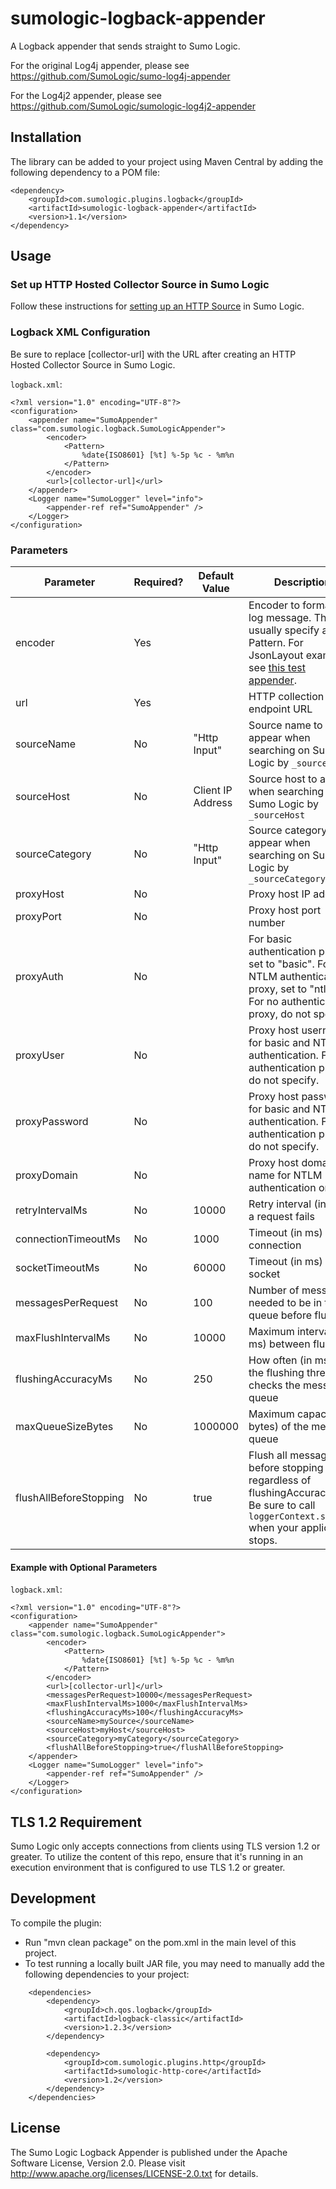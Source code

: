 # sumologic-logback-appender

A Logback appender that sends straight to Sumo Logic.

For the original Log4j appender, please see https://github.com/SumoLogic/sumo-log4j-appender

For the Log4j2 appender, please see https://github.com/SumoLogic/sumologic-log4j2-appender

## Installation

The library can be added to your project using Maven Central by adding the following dependency to a POM file:

```
<dependency>
    <groupId>com.sumologic.plugins.logback</groupId>
    <artifactId>sumologic-logback-appender</artifactId>
    <version>1.1</version>
</dependency>
```

## Usage

### Set up HTTP Hosted Collector Source in Sumo Logic

Follow these instructions for [setting up an HTTP Source](http://help.sumologic.com/Send_Data/Sources/HTTP_Source) in Sumo Logic.

### Logback XML Configuration
Be sure to replace [collector-url] with the URL after creating an HTTP Hosted Collector Source in Sumo Logic.

`logback.xml`:

```
<?xml version="1.0" encoding="UTF-8"?>
<configuration>
    <appender name="SumoAppender" class="com.sumologic.logback.SumoLogicAppender">
        <encoder>
            <Pattern>
                %date{ISO8601} [%t] %-5p %c - %m%n
            </Pattern>
        </encoder>
        <url>[collector-url]</url>
    </appender>
    <Logger name="SumoLogger" level="info">
        <appender-ref ref="SumoAppender" />
    </Logger>
</configuration>
```

### Parameters
| Parameter             | Required? | Default Value | Description                                                                                                                                |
|-----------------------|----------|---------------|--------------------------------------------------------------------------------------------------------------------------------------------|
| encoder               | Yes      |               | Encoder to format the log message. This will usually specify a Pattern. For JsonLayout example, see [this test appender](https://github.com/SumoLogic/sumologic-logback-appender/blob/master/src/test/resources/logback.xml#L61).                                                                                      |
| url                   | Yes      |               | HTTP collection endpoint URL                                                                                                               |
| sourceName            | No       | "Http Input"              | Source name to appear when searching on Sumo Logic by `_sourceName`                                                                                                        |
| sourceHost            | No       | Client IP Address              | Source host to appear when searching on Sumo Logic by `_sourceHost`                                                                                                         |
| sourceCategory        | No       | "Http Input"              | Source category to appear when searching on Sumo Logic by `_sourceCategory`                                                                                                         |
| proxyHost             | No       |               | Proxy host IP address                                                                                                                      |
| proxyPort             | No       |               | Proxy host port number                                                                                                                     |
| proxyAuth             | No       |               | For basic authentication proxy, set to "basic". For NTLM authentication proxy, set to "ntlm". For no authentication proxy, do not specify. |
| proxyUser             | No       |               | Proxy host username for basic and NTLM authentication. For no authentication proxy, do not specify.                                        |
| proxyPassword         | No       |               | Proxy host password for basic and NTLM authentication. For no authentication proxy, do not specify.                                        |
| proxyDomain           | No       |               | Proxy host domain name for NTLM authentication only                                                                                        |
| retryIntervalMs         | No       | 10000         | Retry interval (in ms) if a request fails                                                                                                  |
| connectionTimeoutMs     | No       | 1000          | Timeout (in ms) for connection                                                                                                             |
| socketTimeoutMs         | No       | 60000         | Timeout (in ms) for a socket                                                                                                               |
| messagesPerRequest    | No       | 100           | Number of messages needed to be in the queue before flushing                                                                               |
| maxFlushIntervalMs      | No       | 10000         | Maximum interval (in ms) between flushes                                                                                                   |
| flushingAccuracyMs      | No       | 250           | How often (in ms) that the flushing thread checks the message queue                                                                        |
| maxQueueSizeBytes     | No       | 1000000       | Maximum capacity (in bytes) of the message queue
| flushAllBeforeStopping| No       | true         | Flush all messages before stopping regardless of flushingAccuracyMs Be sure to call `loggerContext.stop();` when your application stops.

#### Example with Optional Parameters

`logback.xml`:

```
<?xml version="1.0" encoding="UTF-8"?>
<configuration>
    <appender name="SumoAppender" class="com.sumologic.logback.SumoLogicAppender">
        <encoder>
            <Pattern>
                %date{ISO8601} [%t] %-5p %c - %m%n
            </Pattern>
        </encoder>
        <url>[collector-url]</url>
        <messagesPerRequest>10000</messagesPerRequest>
        <maxFlushIntervalMs>1000</maxFlushIntervalMs>
        <flushingAccuracyMs>100</flushingAccuracyMs>
        <sourceName>mySource</sourceName>
        <sourceHost>myHost</sourceHost>
        <sourceCategory>myCategory</sourceCategory>
        <flushAllBeforeStopping>true</flushAllBeforeStopping>
    </appender>
    <Logger name="SumoLogger" level="info">
        <appender-ref ref="SumoAppender" />
    </Logger>
</configuration>
```

## TLS 1.2 Requirement

Sumo Logic only accepts connections from clients using TLS version 1.2 or greater. To utilize the content of this repo, ensure that it's running in an execution environment that is configured to use TLS 1.2 or greater.

## Development

To compile the plugin:
- Run "mvn clean package" on the pom.xml in the main level of this project.
- To test running a locally built JAR file, you may need to manually add the following dependencies to your project:
```
    <dependencies>
        <dependency>
            <groupId>ch.qos.logback</groupId>
            <artifactId>logback-classic</artifactId>
            <version>1.2.3</version>
        </dependency>

        <dependency>
            <groupId>com.sumologic.plugins.http</groupId>
            <artifactId>sumologic-http-core</artifactId>
            <version>1.2</version>
        </dependency>
    </dependencies>
```

## License

The Sumo Logic Logback Appender is published under the Apache Software License, Version 2.0. Please visit http://www.apache.org/licenses/LICENSE-2.0.txt for details.
